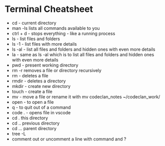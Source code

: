 # Terminal Cheatsheet
- cd - current directory
 - man -ls lists all commands available to you
 - ctrl + d - stops everything - like a running process
- ls - list files and folders
- ls -1 - list files with more details
- ls -al - list all files and folders and hidden ones with even more details
- la - same as ls -al which is to list all files and folders and hidden ones with even more details
- pwd - present working directory
- rm -r removes a file or directory recursively
- rm - deletes a file
- rmdir - deletes a directory
- mkdir - create new directory
- touch - create a file
- mv - move a file or rename it with mv codeclan_notes ~/codeclan_work/  
- open - to open a file
- q - to quit out of a command
- code . - opens file in vscode
- cd . this directory
- cd .. previous directory
- cd ... parent directory
- tree -L
- comment out or uncomment a line with command and ?